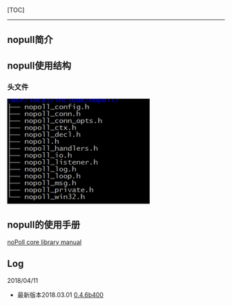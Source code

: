 [TOC]

---

## nopull简介

## nopull使用结构
### 头文件
![](./img/local_include.png)

## nopull的使用手册
[noPoll core library manual](http://www.aspl.es/nopoll/html/nopoll_core_library_manual.html)

## Log
2018/04/11
* 最新版本2018.03.01  [0.4.6b400][1]

[1]:http://www.aspl.es/nopoll/downloads/nopoll-0.4.6.b400.tar.gz
